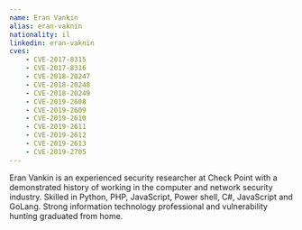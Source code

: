 ```yaml
---
name: Eran Vankin
alias: eran-vaknin
nationality: il
linkedin: eran-vaknin
cves:
    - CVE-2017-8315
    - CVE-2017-8316
    - CVE-2018-20247
    - CVE-2018-20248
    - CVE-2018-20249
    - CVE-2019-2608
    - CVE-2019-2609
    - CVE-2019-2610
    - CVE-2019-2611
    - CVE-2019-2612
    - CVE-2019-2613
    - CVE-2019-2705
---
```

Eran Vankin is an experienced security researcher at Check Point with a demonstrated history of working in the computer and network security industry. Skilled in Python, PHP, JavaScript, Power shell, C#, JavaScript and GoLang. Strong information technology professional and vulnerability hunting graduated from home.
